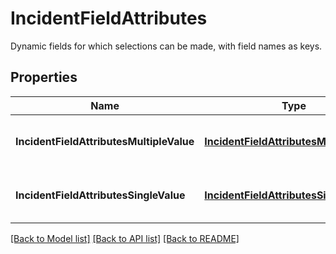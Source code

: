 # IncidentFieldAttributes

Dynamic fields for which selections can be made, with field names as keys.

## Properties

| Name                                     | Type                                                                                | Description                                 | Notes |
| ---------------------------------------- | ----------------------------------------------------------------------------------- | ------------------------------------------- | ----- |
| **IncidentFieldAttributesMultipleValue** | [**IncidentFieldAttributesMultipleValue**](IncidentFieldAttributesMultipleValue.md) | Container class of the relevant properties. |
| **IncidentFieldAttributesSingleValue**   | [**IncidentFieldAttributesSingleValue**](IncidentFieldAttributesSingleValue.md)     | Container class of the relevant properties. |

[[Back to Model list]](README.md#documentation-for-models) [[Back to API list]](README.md#documentation-for-api-endpoints) [[Back to README]](README.md)

